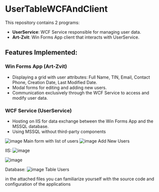 # UserTableWCFAndClient

This repository contains 2 programs:

- **UserService**: WCF Service responsible for managing user data.
- **Art-Zvit**: Win Forms App client that interacts with UserService.

## Features Implemented:

### Win Forms App (Art-Zvit)

- Displaying a grid with user attributes: Full Name, TIN, Email, Contact Phone, Creation Date, Last Modified Date.
- Modal forms for editing and adding new users.
- Communication exclusively through the WCF Service to access and modify user data.

### WCF Service (UserService)

- Hosting on IIS for data exchange between the Win Forms App and the MSSQL database.
- Using MSSQL without third-party components

![image](https://github.com/foldredd/UserTableWCFAndClient/assets/141770191/08f54553-c58a-440b-a1fc-54347591490e)
Main form with list of users 
![image](https://github.com/foldredd/UserTableWCFAndClient/assets/141770191/e82c942d-aa32-4d2a-9d55-c97fb87df150)
Add New Users

IIS:
![image](https://github.com/foldredd/UserTableWCFAndClient/assets/141770191/df41f43b-d52f-484b-8d73-1fdce9834383)

![image](https://github.com/foldredd/UserTableWCFAndClient/assets/141770191/ca1e6973-3398-47f1-8909-b7a0d6c7482e)

Database:
![image](https://github.com/foldredd/UserTableWCFAndClient/assets/141770191/947a5b0a-53d6-4bcd-86c9-2bb4957e2c9c)
Table Users

in the attached files you can familiarize yourself with the source code and configuration of the applications 



